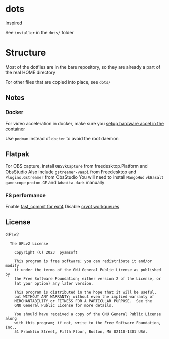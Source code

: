 # dots

[Inspired](https://www.atlassian.com/git/tutorials/dotfiles)

See `installer` in the `dots/` folder

# Structure

Most of the dotfiles are in the bare repository, so they are
already a part of the real HOME directory

For other files that are copied into place, see `dots/`

## Notes

### Docker
For video acceleration in docker, make sure you
[setup hardware accel in the container](https://jellyfin.org/docs/general/administration/hardware-acceleration#hardware-acceleration-on-docker-linux)

Use `podman` instead of `docker` to avoid the root daemon

## Flatpak

For OBS capture, install `OBSVkCapture` from freedesktop.Platform and ObsStudio
Also include `gstreamer-vaapi` from Freedesktop and `Plugins.Gstreamer` from ObsStudio
You will need to install `MangoHud` `vkBasalt` `gamescope` `proton-GE` and `Adwaita-dark` manually

### FS performance
Enable [fast_commit for ext4](https://wiki.archlinux.org/title/Ext4#Enabling_fast_commit_in_existing_filesystems)
Disable [crypt workqueues](https://wiki.archlinux.org/title/Dm-crypt/Specialties)

## License

GPLv2

```
  The GPLv2 License

    Copyright (C) 2023  pyamsoft

    This program is free software; you can redistribute it and/or modify
    it under the terms of the GNU General Public License as published by
    the Free Software Foundation; either version 2 of the License, or
    (at your option) any later version.

    This program is distributed in the hope that it will be useful,
    but WITHOUT ANY WARRANTY; without even the implied warranty of
    MERCHANTABILITY or FITNESS FOR A PARTICULAR PURPOSE.  See the
    GNU General Public License for more details.

    You should have received a copy of the GNU General Public License along
    with this program; if not, write to the Free Software Foundation, Inc.,
    51 Franklin Street, Fifth Floor, Boston, MA 02110-1301 USA.
```
